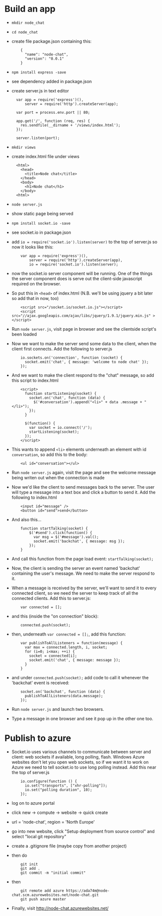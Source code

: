 Build an app
============
* `mkdir node_chat` 
* `cd node_chat` 
* create file package.json containing this:

          {
            "name": "node-chat",
            "version": "0.0.1"
          }

* `npm install express -save`
* see dependency added in package.json
* create server.js in text editor

        var app = require('express')(), 
            server = require('http').createServer(app);

        var port = process.env.port || 80;

        app.get('/', function (req, res) {
          res.sendfile(__dirname + '/views/index.html');
        });

        server.listen(port);

* `mkdir views`
* create index.html file under views
  
        <html>
          <head>
            <title>Node chat</title>
          </head>
          <body>
            <h1>Node chat</h1>
          </body>
        <html>

*  `node server.js`
* show static page being served
* `npm install socket.io -save`
* see socket.io in package.json
* add `io = require('socket.io').listen(server)` to the top of server.js so now it looks like this:

          var app = require('express')(), 
              server = require('http').createServer(app),
              io = require('socket.io').listen(server);

* now the socket.io server component will be running. One of the things the server component does is serve out the client-side javascript required on the browser.
* So put this in `<head>` of index.html (N.B. we'll be using jquery a bit later so add that in now, too)

          <script src="/socket.io/socket.io.js"></script>
          <script src="//ajax.googleapis.com/ajax/libs/jquery/1.9.1/jquery.min.js" ></script>

* Run `node server.js`, visit page in browser and see the clientside script's been loaded
* Now we want to make the server send some data to the client, when the client first connects. Add the following to server.js

          io.sockets.on('connection', function (socket) {
            socket.emit('chat', { message: 'welcome to node chat' });
          });

* And we want to make the client respond to the "chat" message, so add this script to index.html

          <script>
            function startListening(socket) {
              socket.on('chat', function (data) {
                $('#conversation').append("<li>" + data .message + "</li>"); 
              });
            }

            $(function() {
              var socket = io.connect('/');
              startListening(socket);
            });
          </script>

* This wants to append `<li>` elements underneath an element with id `conversation`, so add this to the body:

          <ul id="conversation"></ul>

* Run `node server.js` again, visit the page and see the welcome message being writen out when the connection is made 
* Now we'd like the client to send messages back to the server. The user will type a message into a text box and click a button to send it. Add the following to index.html

          <input id="message" />
          <button id="send">send</button>

* And also this...

          function startTalking(socket) {
              $('#send').click(function() {
                var msg = $('#message').val();
                socket.emit('backchat', { message: msg });
              });
          }

* And call this function from the page load event: `startTalking(socket);`
* Now, the client is sending the server an event named 'backchat' containing the user's message. We need to make the server respond to it.
* When a message is received by the server, we'll want to send it to every connected client, so we need the server to keep track of all the connected clients. Add this to server.js:

          var connected = [];

* and this (inside the "on connection" block):

          connected.push(socket);

* then, underneath `var connected = [];`, add this function:

          var publishToAllListeners = function(message) {
            var max = connected.length, i, socket;
            for (i=0; i<max; ++i) {
              socket = connected[i];
              socket.emit('chat', { message: message });
            }
          }

* and under `connected.push(socket);` add code to call it whenever the 'backchat' event is received:

          socket.on('backchat', function (data) {
            publishToAllListeners(data.message);
          });

* Run `node server.js` and launch two browsers.
* Type a message in one browser and see it pop up in the other one too.


Publish to azure
================

* Socket.io uses various channels to communicate between server and client: web sockets if available, long polling, flash. Windows Azure websites don't let you open web sockets, so if we want it to work on Azure we need to tell socket.io to use long polling instead. Add this near the top of server.js

          io.configure(function () { 
            io.set("transports", ["xhr-polling"]); 
            io.set("polling duration", 10); 
          });

* log on to azure portal
* click new -> compute -> website -> quick create
* url = 'node-chat', region = 'North Europe'
* go into new website, click "Setup deployment from source control" and select "local git repository"
* create a .gitignore file (maybe copy from another project)
* then do 

          git init
          git add .
          git commit -m "initial commit"          

* then

          git remote add azure https://ada74m@node-chat.scm.azurewebsites.net/node-chat.git
          git push azure master 

* Finally, visit http://node-chat.azurewebsites.net/